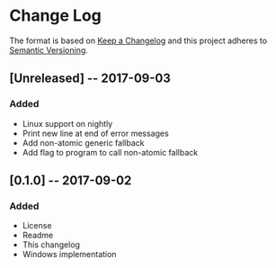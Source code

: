 # Change Log

The format is based on [Keep a Changelog](http://keepachangelog.com/)
and this project adheres to [Semantic Versioning](http://semver.org/).

## [Unreleased] -- 2017-09-03
### Added
 - Linux support on nightly
 - Print new line at end of error messages
 - Add non-atomic generic fallback
 - Add flag to program to call non-atomic fallback 

## [0.1.0] -- 2017-09-02
### Added
 - License
 - Readme
 - This changelog
 - Windows implementation
